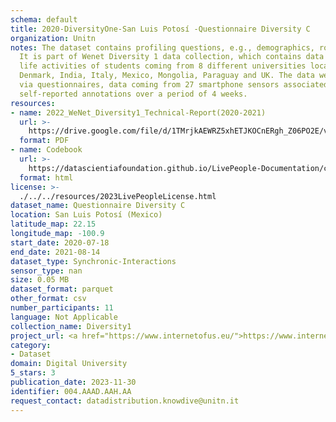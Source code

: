 ```yaml
---
schema: default
title: 2020-DiversityOne-San Luis Potosí -Questionnaire Diversity C
organization: Unitn
notes: The dataset contains profiling questions, e.g., demographics, routines, personality.
  It is part of Wenet Diversity 1 data collection, which contains data about the everyday
  life activities of students coming from 8 different universities located in China,
  Denmark, India, Italy, Mexico, Mongolia, Paraguay and UK. The data were collected
  via questionnaires, data coming from 27 smartphone sensors associated to thousand
  self-reported annotations over a period of 4 weeks.
resources:
- name: 2022_WeNet_Diversity1_Technical-Report(2020-2021)
  url: >-
    https://drive.google.com/file/d/1TMrjkAEWRZ5xhETJKOCnERgh_Z06PO2E/view?usp=drive_link
  format: PDF
- name: Codebook
  url: >-
    https://datascientiafoundation.github.io/LivePeople-Documentation/codebooks/2020_DV1_San-Luis-Potosi_questionnaire_c.html
  format: html
license: >-
  ./../../resources/2023LivePeopleLicense.html
dataset_name: Questionnaire Diversity C
location: San Luis Potosí (Mexico)
latitude_map: 22.15
longitude_map: -100.9
start_date: 2020-07-18
end_date: 2021-08-14
dataset_type: Synchronic-Interactions
sensor_type: nan
size: 0.05 MB
dataset_format: parquet
other_format: csv
number_participants: 11
language: Not Applicable
collection_name: Diversity1
project_url: <a href="https://www.internetofus.eu/">https://www.internetofus.eu/</a>
category:
- Dataset
domain: Digital University
5_stars: 3
publication_date: 2023-11-30
identifier: 004.AAAD.AAH.AA
request_contact: datadistribution.knowdive@unitn.it
---
```

